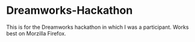 # Dreamworks-Hackathon
This is for the Dreamworks hackathon in which I was a participant.
Works best on Morzilla Firefox.
